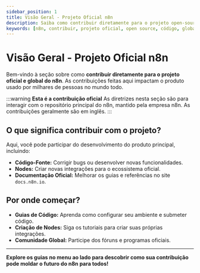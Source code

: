 ```yaml
---
sidebar_position: 1
title: Visão Geral - Projeto Oficial n8n
description: Saiba como contribuir diretamente para o projeto open-source global e oficial do n8n.
keywords: [n8n, contribuir, projeto oficial, open source, código, global]
---
```


# Visão Geral - Projeto Oficial n8n

Bem-vindo à seção sobre como **contribuir diretamente para o projeto oficial e global do n8n**. As contribuições feitas aqui impactam o produto usado por milhares de pessoas no mundo todo.

:::warning **Esta é a contribuição oficial**
As diretrizes nesta seção são para interagir com o repositório principal do n8n, mantido pela empresa n8n. As contribuições geralmente são em inglês.
:::

## O que significa contribuir com o projeto?

Aqui, você pode participar do desenvolvimento do produto principal, incluindo:

- **Código-Fonte:** Corrigir bugs ou desenvolver novas funcionalidades.
- **Nodes:** Criar novas integrações para o ecossistema oficial.
- **Documentação Oficial:** Melhorar os guias e referências no site `docs.n8n.io`.

## Por onde começar?

- **Guias de Código:** Aprenda como configurar seu ambiente e submeter código.
- **Criação de Nodes:** Siga os tutoriais para criar suas próprias integrações.
- **Comunidade Global:** Participe dos fóruns e programas oficiais.

---

**Explore os guias no menu ao lado para descobrir como sua contribuição pode moldar o futuro do n8n para todos!** 